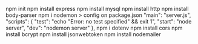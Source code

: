 npm init
npm install express
npm install mysql
npm install http
npm install body-parser
npm i nodemon
    > config on package.json
    "main": "server.js",
    "scripts": {
        "test": "echo \"Error: no test specified\" && exit 1",
        "start": "node server",
        "dev": "nodemon server"
    },
npm i dotenv
npm install cors
npm install bcrypt
npm install jsonwebtoken
npm install nodemailer